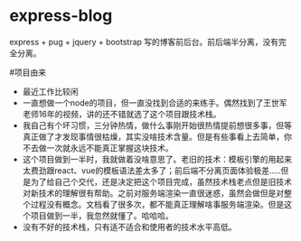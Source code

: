 # express-blog
express + pug + jquery + bootstrap 写的博客前后台。前后端半分离，没有完全分离。

#项目由来
* 最近工作比较闲
* 一直想做一个node的项目，但一直没找到合适的来练手。偶然找到了王世军老师16年的视频，讲的还不错就选了这个项目跟技术栈。
* 我自己有个坏习惯，三分钟热情，做什么事刚开始很热情提前想很多事，但等真正做了才发现事情很枯燥，其实没啥技术含量。但是有些事看上去简单，你不去做一次就永远不能真正掌握这块技术。
* 这个项目做到一半时，我就做着没啥意思了。老旧的技术：模板引擎的用起来太费劲跟react、vue的模板语法差太多了；前后端不分离页面体验极差.....但是为了给自己个交代，还是决定把这个项目完成，虽然技术栈老点但是旧技术对新技术的理解很有帮助。之前对服务端渲染一直很迷惑，虽然会做但是对整个过程没有概念。文档看了很多次，都不能真正理解啥事服务端渲染。但是这个项目做到一半，我忽然就懂了。哈哈哈。
* 没有不好的技术栈，只有适不适合和使用者的技术水平高低。
